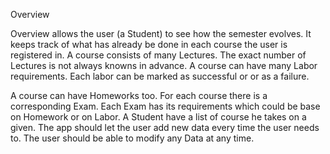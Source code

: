 Overview

Overview allows the user (a Student) to  see how the semester evolves. It keeps track of what has already be done in each course the user is registered in.
A course consists of many Lectures. The exact number of Lectures is not always knowns in advance.
A course can have many Labor requirements. 
Each labor can be marked as successful or or as a failure.

A course can have Homeworks too. 
For each course there is a corresponding Exam. 
Each Exam has its requirements  which could be base on Homework or on Labor.
A Student have a list of course he takes on a given. 
The app should let the user add new data  every time the user needs to.
The user should be able to modify any Data at any time.


